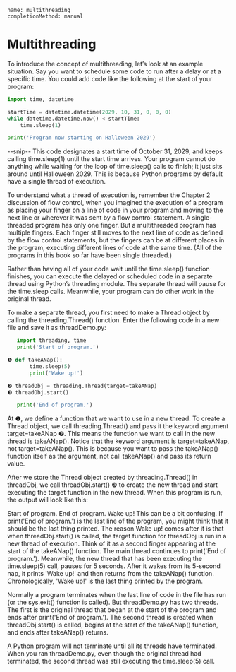 ```ngMeta
name: multithreading
completionMethod: manual
```
# Multithreading
To introduce the concept of multithreading, let’s look at an example situation. Say you want to schedule some code to run after a delay or at a specific time. You could add code like the following at the start of your program:

```python
import time, datetime

startTime = datetime.datetime(2029, 10, 31, 0, 0, 0)
while datetime.datetime.now() < startTime:
    time.sleep(1)

print('Program now starting on Halloween 2029')
```

--snip--
This code designates a start time of October 31, 2029, and keeps calling time.sleep(1) until the start time arrives. Your program cannot do anything while waiting for the loop of time.sleep() calls to finish; it just sits around until Halloween 2029. This is because Python programs by default have a single thread of execution.

To understand what a thread of execution is, remember the Chapter 2 discussion of flow control, when you imagined the execution of a program as placing your finger on a line of code in your program and moving to the next line or wherever it was sent by a flow control statement. A single-threaded program has only one finger. But a multithreaded program has multiple fingers. Each finger still moves to the next line of code as defined by the flow control statements, but the fingers can be at different places in the program, executing different lines of code at the same time. (All of the programs in this book so far have been single threaded.)

Rather than having all of your code wait until the time.sleep() function finishes, you can execute the delayed or scheduled code in a separate thread using Python’s threading module. The separate thread will pause for the time.sleep calls. Meanwhile, your program can do other work in the original thread.

To make a separate thread, you first need to make a Thread object by calling the threading.Thread() function. Enter the following code in a new file and save it as threadDemo.py:

```python
   import threading, time
   print('Start of program.')

❶ def takeANap():
       time.sleep(5)
       print('Wake up!')

❷ threadObj = threading.Thread(target=takeANap)
❸ threadObj.start()

   print('End of program.')
```

At ❶, we define a function that we want to use in a new thread. To create a Thread object, we call threading.Thread() and pass it the keyword argument target=takeANap ❷. This means the function we want to call in the new thread is takeANap(). Notice that the keyword argument is target=takeANap, not target=takeANap(). This is because you want to pass the takeANap() function itself as the argument, not call takeANap() and pass its return value.

After we store the Thread object created by threading.Thread() in threadObj, we call threadObj.start() ❸ to create the new thread and start executing the target function in the new thread. When this program is run, the output will look like this:


Start of program.
End of program.
Wake up!
This can be a bit confusing. If print('End of program.') is the last line of the program, you might think that it should be the last thing printed. The reason Wake up! comes after it is that when threadObj.start() is called, the target function for threadObj is run in a new thread of execution. Think of it as a second finger appearing at the start of the takeANap() function. The main thread continues to print('End of program.'). Meanwhile, the new thread that has been executing the time.sleep(5) call, pauses for 5 seconds. After it wakes from its 5-second nap, it prints 'Wake up!' and then returns from the takeANap() function. Chronologically, 'Wake up!' is the last thing printed by the program.

Normally a program terminates when the last line of code in the file has run (or the sys.exit() function is called). But threadDemo.py has two threads. The first is the original thread that began at the start of the program and ends after print('End of program.'). The second thread is created when threadObj.start() is called, begins at the start of the takeANap() function, and ends after takeANap() returns.

A Python program will not terminate until all its threads have terminated. When you ran threadDemo.py, even though the original thread had terminated, the second thread was still executing the time.sleep(5) call.


